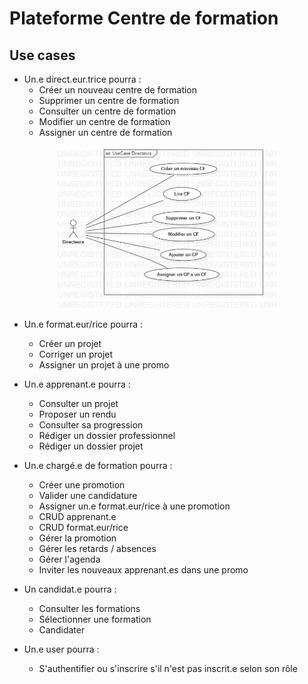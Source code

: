 # Plateforme Centre de formation

## Use cases 

- Un.e direct.eur.trice pourra : 
    - Créer un nouveau centre de formation
    - Supprimer un centre de formation
    - Consulter un centre de formation
    - Modifier un centre de formation
    - Assigner un centre de formation
    
<p align="center">
  <img src="Diagrams Use Cases/1.jpg" width="350" title="hover text">
</p>

- Un.e format.eur/rice pourra : 
    - Créer un projet
    - Corriger un projet
    - Assigner un projet à une promo

- Un.e apprenant.e pourra : 
    - Consulter un projet
    - Proposer un rendu
    - Consulter sa progression 
    - Rédiger un dossier professionnel
    - Rédiger un dossier projet 

- Un.e chargé.e de formation pourra : 
    - Créer une promotion
    - Valider une candidature
    - Assigner un.e format.eur/rice à une promotion
    - CRUD apprenant.e
    - CRUD format.eur/rice
    - Gérer la promotion
    - Gérer les retards / absences
    - Gérer l'agenda
    - Inviter les nouveaux apprenant.es dans une promo

- Un candidat.e pourra : 
    - Consulter les formations
    - Sélectionner une formation 
    - Candidater

- Un.e user pourra : 

    - S'authentifier ou s'inscrire s'il n'est pas inscrit.e selon son rôle
        
